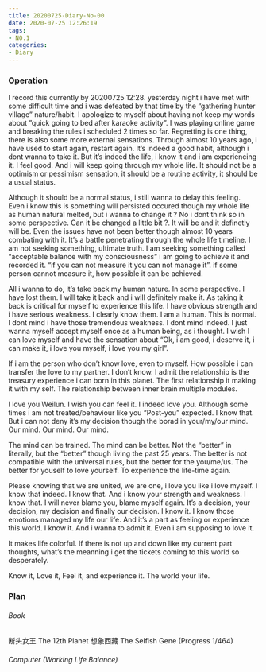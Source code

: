 ```yaml
---
title: 20200725-Diary-No-00
date: 2020-07-25 12:26:19
tags:
- NO.1
categories:
- Diary
---
```


### Operation

I record this currently by 20200725 12:28. yesterday night i have met with some difficult time and i was defeated by that time by the “gathering hunter village” nature/habit. I apologize to myself about having not keep my words about ”quick going to bed after karaoke activity”. I was playing online game and breaking the rules i scheduled 2 times so far. Regretting is one thing, there is also some more external sensations. Through almost 10 years ago, i have used to start again, restart again. It’s indeed a good habit, although i dont wanna to take it. But it’s indeed the life, i know it and i am experiencing it. I feel good. And i will keep going through my whole life. It should not be a optimism or pessimism sensation, it should be a routine activity, it should be a usual status.

Although it should be a normal status, i still wanna to delay this feeling. Even i know this is something will persisted occured though my whole life as human natural melted, but i wanna to change it ? No i dont think so in some perspective. Can it be changed a little bit ?. It will be and it definetly will be. Even the issues have not been better though almost 10 years combating with it. It’s a battle penetrating through the whole life timeline. I am not seeking something, ultimate truth. I am seeking something called “acceptable balance with my consciousness” i am going to achieve it and recorded it. “if you can not measure it you can not manage it”. if some person cannot measure it, how possible it can be achieved. 

All i wanna to do, it’s take back my human nature. In some perspective. I have lost them. I will take it back and i will definitely make it. As taking it back is critical for myself to experience this life. 
I have obvious strength and i have serious weakness. I clearly know them. I am a human. This is normal. I dont mind i have those tremendous weakness. I dont mind indeed. I just wanna myself accept myself once as a human being, as i thought. I wish I can love myself and have the sensation about “Ok, i am good, i deserve it, i can make it, i love you myself, i love you my girl”.

If i am the person who don’t know love, even to myself. How possible i can transfer the love to my partner. I don’t know. I admit the relationship is the treasury experience i can born in this planet. The first relationship it making it with my self. The relationship between inner brain multiple modules.

I love you Weilun. I wish you can feel it. I indeed love you. Although some times i am not treated/behaviour like you “Post-you” expected. I know that. But i can not deny it’s my decision though the borad in your/my/our mind. Our mind. Our mind. Our mind. 

The mind can be trained. The mind can be better. Not the “better” in literally, but the “better” though living the past 25 years. The better is not compatible with the universal rules, but the better for the you/me/us. The better for youself to love yourself. To experience the life-time again. 

Please knowing that we are united, we are one, i love you like i love myself. I know that indeed. I know that. And i know your strength and weakness. I know that. I will never blame you, blame myself again. It’s a decision, your decision, my decision and finally our decision. I know it. I know those emotions managed my life our life. And it’s a part as feeling or experience this world. I know it. And i wanna to admit it. Even i am supposing to love it. 

It makes life colorful. If there is not up and down like my current part thoughts, what’s the meanning i get the tickets coming to this world so desperately.

Know it, Love it, Feel it, and experience it. The world your life. 
    

### Plan 



###### Book	
断头女王
The 12th Planet
想象西藏
The Selfish Gene (Progress 1/464)

###### Computer (Working Life Balance)  